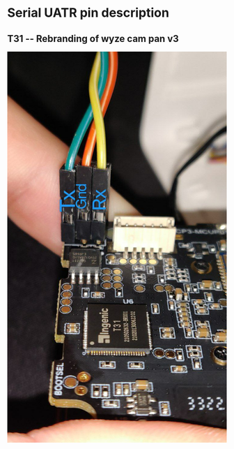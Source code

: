 # Serial UATR pin description  

## T31 -- Rebranding of wyze cam pan v3 

![](../images/T31_rebranding_wyze_cam_pan_v3.jpeg)

